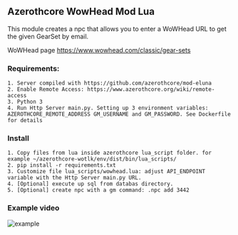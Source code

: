 ## Azerothcore WowHead Mod Lua

This module creates a npc that allows you to enter a WoWHead URL to get the given GearSet by email.

WoWHead page https://www.wowhead.com/classic/gear-sets

### Requirements:
    1. Server compiled with https://github.com/azerothcore/mod-eluna
    2. Enable Remote Access: https://www.azerothcore.org/wiki/remote-access
    3. Python 3
    4. Run Http Server main.py. Setting up 3 environment variables: AZEROTHCORE_REMOTE_ADDRESS GM_USERNAME and GM_PASSWORD. See Dockerfile for details

### Install
    1. Copy files from lua inside azerothcore lua_script folder. for example ~/azerothcore-wotlk/env/dist/bin/lua_scripts/
    2. pip install -r requirements.txt
    3. Customize file lua_scripts/wowhead.lua: adjust API_ENDPOINT variable with the Http Server main.py URL.
    4. [Optional] execute up sql from databas directory.
    5. [Optional] create npc with a gm command: .npc add 3442

### Example video
![example](assets/example.gif)
